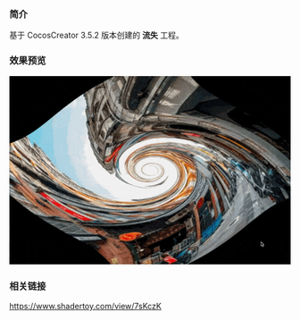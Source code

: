 ### 简介
基于 CocosCreator 3.5.2 版本创建的 **流失** 工程。

### 效果预览
![image](../../../gif/202208/2022081601.gif)

### 相关链接
https://www.shadertoy.com/view/7sKczK